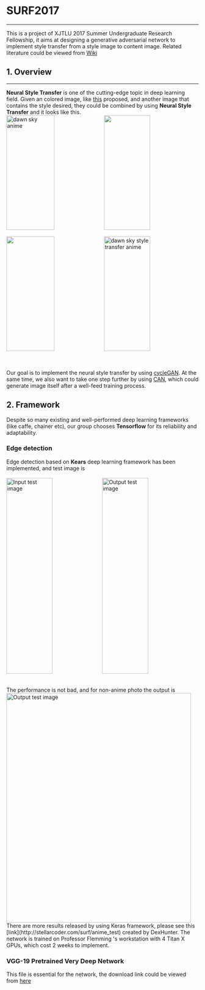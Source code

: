 # SURF2017
-----------------
This is a project of XJTLU 2017 Summer Undergraduate Research Fellowship, it aims at designing a generative adversarial network to implement style transfer from a style image to content image. Related literature could be viewed from [Wiki](https://github.com/LinkWoong/SURF2017/wiki)  
## 1. Overview  
-----------------
**Neural Style Transfer** is one of the cutting-edge topic in deep learning field. Given an colored image, like [this](https://github.com/titu1994) proposed, and another image that contains the style desired, they could be combined by using **Neural Style Transfer** and it looks like this.
<br>
<img src="https://github.com/titu1994/Neural-Style-Transfer/blob/master/images/inputs/content/Dawn%20Sky.jpg?raw=true" height=300 width=50% alt="dawn sky anime"> <img src="https://raw.githubusercontent.com/titu1994/Neural_Style_Transfer/master/images/inputs/style/starry_night.jpg" height=300 width=49%>

<img src="https://github.com/titu1994/Neural-Style-Transfer/blob/master/images/inputs/mask/Dawn-Sky-Mask.jpg?raw=true" height=300 width=50%> <img src="https://github.com/titu1994/Neural-Style-Transfer/blob/master/images/output/Dawn_Sky_masked.jpg?raw=true" height=300 width=49% alt="dawn sky style transfer anime">

<br>

Our goal is to implement the neural style transfer by using [cycleGAN](https://arxiv.org/abs/1705.09966). At the same time, we also want to take one step further by using [CAN](https://arxiv.org/abs/1706.07068), which could generate image itself after a well-feed training process.

## 2. Framework  

Despite so many existing and well-performed deep learning frameworks (like caffe, chainer etc), our group chooses **Tensorflow** for its reliability and adaptability. 

### Edge detection  

Edge detection based on **Kears** deep learning framework has been implemented, and test image is  
<br>
<img src="https://github.com/LinkWoong/SURF2017/blob/master/Keras-Implemented-Edge-Detection/test.jpg" height=512 width=49% alt="Input test image"> <img src="https://github.com/LinkWoong/SURF2017/blob/master/Keras-Implemented-Edge-Detection/result2.jpg" height=512 width=49% alt="Output test image">

<br>
The performance is not bad, and for non-anime photo the output is  
<br>
<img src="https://github.com/LinkWoong/SURF2017/blob/master/Keras-Implemented-Edge-Detection/result4.jpg" height=600 width=98% alt="Output test image">

<br>
There are more results released by using Keras framework, please see this [link](http://stellarcoder.com/surf/anime_test) created by DexHunter. The network is trained on Professor Flemming 's workstation with 4 Titan X GPUs, which cost 2 weeks to implement.

### VGG-19 Pretrained Very Deep Network

This file is essential for the network, the download link could be viewed from [here](https://doc-0g-bk-docs.googleusercontent.com/docs/securesc/2pupit1rkqf499jf32djila3bu315tct/gf720g6apmvbsffanaqje3urb3gae67s/1499508000000/13951467387256278872/05183618345913443837/0Bz7KyqmuGsilZ2RVeVhKY0FyRmc?e=download)
